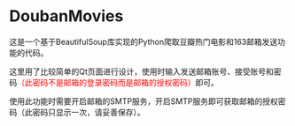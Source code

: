 # DoubanMovies

这是一个基于BeautifulSoup库实现的Python爬取豆瓣热门电影和163邮箱发送功能的代码。

这里用了比较简单的Qt页面进行设计，使用时输入发送邮箱账号、接受账号和密码<font color = #FF0000>（此密码不是邮箱的登录密码而是邮箱的授权密码）</font>即可。

使用此功能时需要开启邮箱的SMTP服务，开启SMTP服务即可获取邮箱的授权密码（此密码只显示一次，请妥善保存）。
